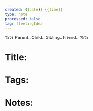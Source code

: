 ```yaml
---
created: {{date}} {{time}}
type: note
processed: false
tag: fleetingIdea
---
```


%%
Parent:: 
Child::
Sibling::
Friend::
%%

# Title:
# Tags:

# Notes:

